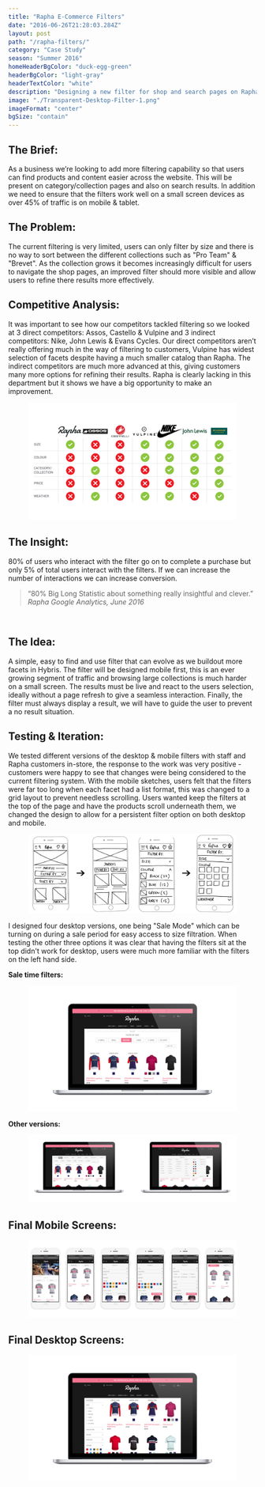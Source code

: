 ```yaml
---
title: "Rapha E-Commerce Filters"
date: "2016-06-26T21:28:03.284Z"
layout: post
path: "/rapha-filters/"
category: "Case Study"
season: "Summer 2016"
homeHeaderBgColor: "duck-egg-green"
headerBgColor: "light-gray"
headerTextColor: "white"
description: "Designing a new filter for shop and search pages on Rapha.cc, expanding on the current facets and making it clear and simple for users."
image: "./Transparent-Desktop-Filter-1.png"
imageFormat: "center"
bgSize: "contain"
---
```


<div class="f4 measure-wide center">

<h2 class="orange fw6">The Brief:</h2>
As a business we’re looking to add more filtering capability so that users can find products and content easier across the website. This will be present on category/collection pages and also on search results. In addition we need to ensure that the filters work well on a small screen devices as over 45% of traffic is on mobile & tablet.

<h2 class="orange fw6">The Problem:</h2>
The current filtering is very limited, users can only filter by size and there is no way to sort between the different collections such as "Pro Team" & "Brevet". As the collection grows it becomes increasingly difficult for users to navigate the shop pages, an improved filter should more visible and allow users to refine there results more effectively.

<h2 class="orange fw6">Competitive Analysis:</h2>
It was important to see how our competitors tackled filtering so we looked at 3 direct competitors: Assos, Castello & Vulpine and 3 indirect competitors: Nike, John Lewis & Evans Cycles. Our direct competitors aren’t really offering much in the way of filtering to customers, Vulpine has widest selection of facets despite having a much smaller catalog than Rapha. The indirect competitors are much more advanced at this, giving customers many more options for refining their results. Rapha is clearly lacking in this department but it shows we have a big opportunity to make an improvement.
</div>
<figure class="mh0 mv3">
  <img class="border-box" src="./Rapha-Competitors.jpeg" alt="Competitive Analysis" />
</figure>



<div class="f4 measure-wide center">
<h2 class="orange fw6">The Insight:</h2>
80% of users who interact with the filter go on to complete a purchase but only 5% of total users interact with the filters. If we can increase the number of interactions we can increase conversion.


</div>

<blockquote class="f2 measure-narrow center lh-title i mid-gray bl bw2 pl4 border-box b--orange">“80% Big Long Statistic about something really insightful and clever.” <cite class="f6 db mt3 fs-normal orange">Rapha Google Analytics, June 2016</cite></blockquote>

<div class="f4 measure-wide center">

 <h2 class="orange fw6">The Idea:</h2>
A simple, easy to find and use filter that can evolve as we buildout more facets in Hybris. The filter will be designed mobile first, this is an ever growing segment of traffic and browsing large collections is much harder on a small screen. The results must be live and react to the users selection, ideally without a page refresh to give a seamless interaction. Finally, the filter must always display a result, we will have to guide the user to prevent a no result situation.

</div>


<div class="f4 measure-wide center">
<h2 class="orange fw6">Testing & Iteration:</h2>
We tested different versions of the desktop & mobile filters with staff and Rapha customers in-store, the response to the work was very positive - customers were happy to see that changes were being considered to the current filtering system. With the mobile sketches, users felt that the filters were far too long when each facet had a list format, this was changed to a grid layout to prevent needless scrolling. Users wanted keep the filters at the top of the page and have the products scroll underneath them, we changed the design to allow for a persistent filter option on both desktop and mobile.
<figure class="mh0 mv3">
  <img class="border-box" src="./Mobile-Filters-Iterations.jpg" alt="Filter Mobile Version" />
</figure>
I designed four desktop versions, one being "Sale Mode" which can be turning on during a sale period for easy access to size filtration. When testing the other three options it was clear that having the filters sit at the top didn't work for desktop, users were much more familiar with the filters on the left hand side.
<div class="tc">

**Sale time filters:**

</div>
<figure class="mh0 mv3">
  <img class="border-box" src="./Mac-Filter-Sale.jpg" alt="Filter Mobile Version" />
</figure>
</div>

<div class="f4 measure-wide center tc">

**Other versions:**

</div>
<figure class="mh0 mv3">
  <img class="border-box" src="./TWO-Versions.jpg" alt="Filter Mobile Version" />
</figure>

<div class="f4 measure-wide center tc">
<h2 class="orange fw6">Final Mobile Screens:</h2>
</div>

<figure class="mh0 mv3">
  <img class="border-box" src="./Mobile-Filters-Final.jpg" alt="Filter Mobile Version" />
</figure>

<div class="f4 measure-wide center tc">
<h2 class="orange fw6">Final Desktop Screens:</h2>
</div>
<figure class="mh0 mv3">
  <img class="border-box" src="./Mac-Filter-final.jpg" alt="Competitive Analysis" />
</figure>

